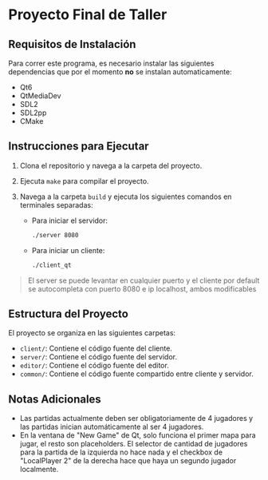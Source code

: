 # Proyecto Final de Taller

## Requisitos de Instalación

Para correr este programa, es necesario instalar las siguientes dependencias que por el momento **no** se instalan automaticamente:
- Qt6
- QtMediaDev
- SDL2
- SDL2pp
- CMake

## Instrucciones para Ejecutar

1. Clona el repositorio y navega a la carpeta del proyecto.
2. Ejecuta `make` para compilar el proyecto.
3. Navega a la carpeta `build` y ejecuta los siguientes comandos en terminales separadas:
   
   - Para iniciar el servidor:
     ```sh
     ./server 8080
     ```

   - Para iniciar un cliente:
     ```sh
     ./client_qt
     ```
> El server se puede levantar en cualquier puerto y el cliente por default se autocompleta con puerto 8080 e ip localhost, ambos modificables

## Estructura del Proyecto

El proyecto se organiza en las siguientes carpetas:

- `client/`: Contiene el código fuente del cliente.
- `server/`: Contiene el código fuente del servidor.
- `editor/`: Contiene el código fuente del editor.
- `common/`: Contiene el código fuente compartido entre cliente y servidor.

## Notas Adicionales

- Las partidas actualmente deben ser obligatoriamente de 4 jugadores y las partidas inician automáticamente al ser 4 jugadores.
- En la ventana de "New Game" de Qt, solo funciona el primer mapa para jugar, el resto son placeholders. El selector de cantidad de jugadores para la partida de la izquierda no hace nada y el checkbox de "LocalPlayer 2" de la derecha hace que haya un segundo jugador localmente.

